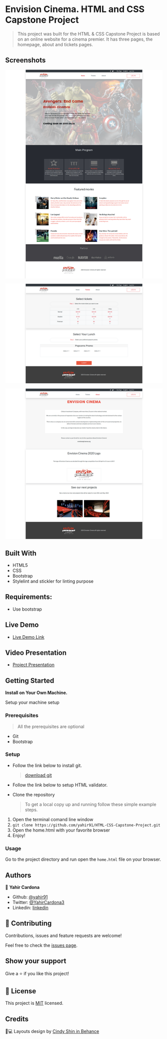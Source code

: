 # Envision Cinema. HTML and CSS Capstone Project

> This project was built for the HTML & CSS Capstone Project is based on an online website for a cinema premier. It has three pages, the homepage, about and tickets pages.

## Screenshots

![HomePage](assets/images/home.png)

![TicketsPage](assets/images/tickets.png)

![AboutPage](assets/images/about.png)

## Built With

- HTML5
- CSS
- Bootstrap
- Stylelint and stickler for linting purpose

## Requirements:

- Use bootstrap

## Live Demo

- [Live Demo Link](https://raw.githack.com/yahir91/HTML-CSS-Capstone-Project/development/home.html)

## Video Presentation

- [Project Presentation](https://www.loom.com/share/709fa90ac21e4b7faca3935fdbe6e57a)

## Getting Started

**Install on Your Own Machine.**

Setup your machine setup

### Prerequisites

> All the prerequisites are optional

- Git
- Bootstrap

### Setup

- Follow the link below to install git.

  > [download git](https://git-scm.com/downloads)

- Follow the link below to setup HTML validator.

- Clone the repository
  > To get a local copy up and running follow these simple example steps.

1. Open the terminal comand line window
2. `git clone https://github.com/yahir91/HTML-CSS-Capstone-Project.git`
3. Open the home.html with your favorite browser
4. Enjoy!

### Usage

Go to the project directory and run open the `home.html` file on your browser.

## Authors

👤 **Yahir Cardona**

- Github: [@yahir91](https://github.com/yahir91)
- Twitter: [@YahirCardona3](https://twitter.com/YahirCardona3)
- Linkedin: [linkedin](https://www.linkedin.com/in/osmar-yahir-cardona-reyes-54b40b1a7/)

## 🤝 Contributing

Contributions, issues and feature requests are welcome!

Feel free to check the [issues page](https://github.com/yahir91/HTML-CSS-Capstone-Project/issues).

## Show your support

Give a ⭐️ if you like this project!

## 📝 License

This project is [MIT](LICENSE) licensed.

## Credits

📄💻 Layouts design by <a href="https://www.behance.net/adagio07" target="_blank">Cindy Shin in Behance</a>
